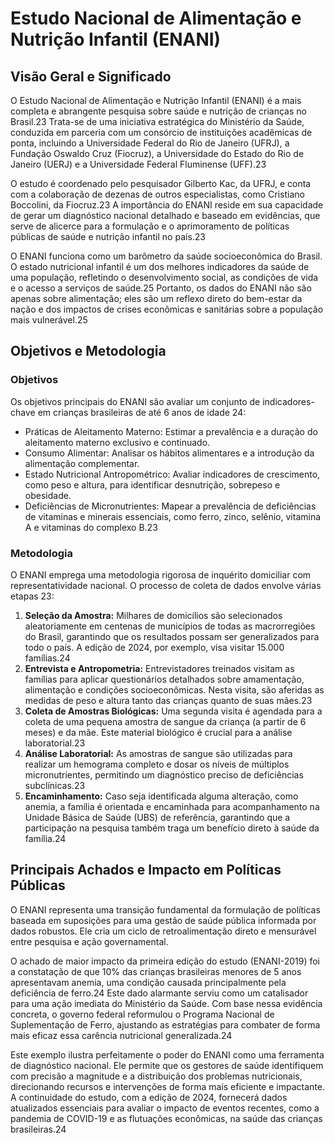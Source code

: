 # Estudo Nacional de Alimentação e Nutrição Infantil (ENANI)

## Visão Geral e Significado
O Estudo Nacional de Alimentação e Nutrição Infantil (ENANI) é a mais completa e abrangente pesquisa sobre saúde e nutrição de crianças no Brasil.23 Trata-se de uma iniciativa estratégica do Ministério da Saúde, conduzida em parceria com um consórcio de instituições acadêmicas de ponta, incluindo a Universidade Federal do Rio de Janeiro (UFRJ), a Fundação Oswaldo Cruz (Fiocruz), a Universidade do Estado do Rio de Janeiro (UERJ) e a Universidade Federal Fluminense (UFF).23

O estudo é coordenado pelo pesquisador Gilberto Kac, da UFRJ, e conta com a colaboração de dezenas de outros especialistas, como Cristiano Boccolini, da Fiocruz.23 A importância do ENANI reside em sua capacidade de gerar um diagnóstico nacional detalhado e baseado em evidências, que serve de alicerce para a formulação e o aprimoramento de políticas públicas de saúde e nutrição infantil no país.23

O ENANI funciona como um barômetro da saúde socioeconômica do Brasil. O estado nutricional infantil é um dos melhores indicadores da saúde de uma população, refletindo o desenvolvimento social, as condições de vida e o acesso a serviços de saúde.25 Portanto, os dados do ENANI não são apenas sobre alimentação; eles são um reflexo direto do bem-estar da nação e dos impactos de crises econômicas e sanitárias sobre a população mais vulnerável.25

## Objetivos e Metodologia

### Objetivos
Os objetivos principais do ENANI são avaliar um conjunto de indicadores-chave em crianças brasileiras de até 6 anos de idade 24:
- Práticas de Aleitamento Materno: Estimar a prevalência e a duração do aleitamento materno exclusivo e continuado.
- Consumo Alimentar: Analisar os hábitos alimentares e a introdução da alimentação complementar.
- Estado Nutricional Antropométrico: Avaliar indicadores de crescimento, como peso e altura, para identificar desnutrição, sobrepeso e obesidade.
- Deficiências de Micronutrientes: Mapear a prevalência de deficiências de vitaminas e minerais essenciais, como ferro, zinco, selênio, vitamina A e vitaminas do complexo B.23

### Metodologia
O ENANI emprega uma metodologia rigorosa de inquérito domiciliar com representatividade nacional. O processo de coleta de dados envolve várias etapas 23:
1. **Seleção da Amostra:** Milhares de domicílios são selecionados aleatoriamente em centenas de municípios de todas as macrorregiões do Brasil, garantindo que os resultados possam ser generalizados para todo o país. A edição de 2024, por exemplo, visa visitar 15.000 famílias.24
2. **Entrevista e Antropometria:** Entrevistadores treinados visitam as famílias para aplicar questionários detalhados sobre amamentação, alimentação e condições socioeconômicas. Nesta visita, são aferidas as medidas de peso e altura tanto das crianças quanto de suas mães.23
3. **Coleta de Amostras Biológicas:** Uma segunda visita é agendada para a coleta de uma pequena amostra de sangue da criança (a partir de 6 meses) e da mãe. Este material biológico é crucial para a análise laboratorial.23
4. **Análise Laboratorial:** As amostras de sangue são utilizadas para realizar um hemograma completo e dosar os níveis de múltiplos micronutrientes, permitindo um diagnóstico preciso de deficiências subclínicas.23
5. **Encaminhamento:** Caso seja identificada alguma alteração, como anemia, a família é orientada e encaminhada para acompanhamento na Unidade Básica de Saúde (UBS) de referência, garantindo que a participação na pesquisa também traga um benefício direto à saúde da família.24

## Principais Achados e Impacto em Políticas Públicas
O ENANI representa uma transição fundamental da formulação de políticas baseada em suposições para uma gestão de saúde pública informada por dados robustos. Ele cria um ciclo de retroalimentação direto e mensurável entre pesquisa e ação governamental.

O achado de maior impacto da primeira edição do estudo (ENANI-2019) foi a constatação de que 10% das crianças brasileiras menores de 5 anos apresentavam anemia, uma condição causada principalmente pela deficiência de ferro.24 Este dado alarmante serviu como um catalisador para uma ação imediata do Ministério da Saúde. Com base nessa evidência concreta, o governo federal reformulou o Programa Nacional de Suplementação de Ferro, ajustando as estratégias para combater de forma mais eficaz essa carência nutricional generalizada.24

Este exemplo ilustra perfeitamente o poder do ENANI como uma ferramenta de diagnóstico nacional. Ele permite que os gestores de saúde identifiquem com precisão a magnitude e a distribuição dos problemas nutricionais, direcionando recursos e intervenções de forma mais eficiente e impactante. A continuidade do estudo, com a edição de 2024, fornecerá dados atualizados essenciais para avaliar o impacto de eventos recentes, como a pandemia de COVID-19 e as flutuações econômicas, na saúde das crianças brasileiras.24